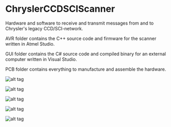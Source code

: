 # ChryslerCCDSCIScanner
Hardware and software to receive and transmit messages from and to Chrysler's legacy CCD/SCI-network.

AVR folder contains the C++ source code and firmware for the scanner written in Atmel Studio.

GUI folder contains the C# source code and compiled binary for an external computer written in Visual Studio.

PCB folder contains everything to manufacture and assemble the hardware.

![alt tag](https://raw.githubusercontent.com/laszlodaniel/ChryslerCCDSCIScanner/master/PCB/Pictures/V130_PCB_04.jpg)

![alt tag](https://raw.githubusercontent.com/laszlodaniel/ChryslerCCDSCIScanner/master/GUI/Pictures/chryslerccdsciscanner_mainscreen_01.png)

![alt tag](https://raw.githubusercontent.com/laszlodaniel/ChryslerCCDSCIScanner/master/GUI/Pictures/ChryslerCCDSCIScanner_GUI_screenshot_01.png)

![alt tag](https://raw.githubusercontent.com/laszlodaniel/ChryslerCCDSCIScanner/master/GUI/Pictures/ChryslerCCDSCIScanner_GUI_screenshot_02.png)

![alt tag](https://raw.githubusercontent.com/laszlodaniel/ChryslerCCDSCIScanner/master/GUI/Pictures/ChryslerCCDSCIScanner_GUI_screenshot_03.png)
